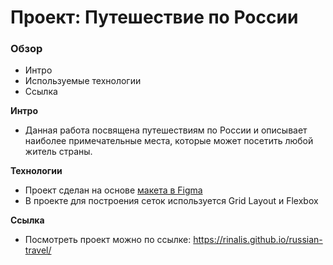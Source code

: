 # Проект: Путешествие по России

### Обзор
* Интро
* Используемые технологии
* Ссылка

**Интро**

* Данная работа посвящена путешествиям по России и описывает наиболее примечательные места, которые может посетить любой житель страны. 

**Технологии**

* Проект сделан на основе [макета в Figma](https://www.figma.com/file/5S2WSbEFL6awjVWJ0NWL8Q/Sprint-3_-Russia-_-desktop-mobile?node-id=28503%3A0)
* В проекте для построения сеток используется Grid Layout и Flexbox

**Ссылка**
* Посмотреть проект можно по ссылке: https://rinalis.github.io/russian-travel/

